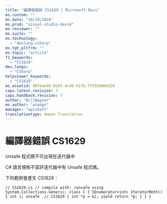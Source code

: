 ```yaml
---
title: "編譯器錯誤 CS1629 | Microsoft Docs"
ms.custom: ""
ms.date: "10/29/2016"
ms.prod: "visual-studio-dev14"
ms.reviewer: ""
ms.suite: ""
ms.technology: 
  - "devlang-csharp"
ms.tgt_pltfrm: ""
ms.topic: "article"
f1_keywords: 
  - "CS1629"
dev_langs: 
  - "CSharp"
helpviewer_keywords: 
  - "CS1629"
ms.assetid: 907eae46-0265-4cd0-b27b-ff555d004259
caps.latest.revision: 7
caps.handback.revision: 7
author: "BillWagner"
ms.author: "wiwagn"
manager: "wpickett"
translationtype: Human Translation
---
```

# 編譯器錯誤 CS1629
Unsafe 程式碼不可出現在迭代器中  
  
 C\# 語言規格不容許迭代器中有 Unsafe 程式碼。  
  
 下列範例會產生 CS1629：  
  
```  
// CS1629.cs // compile with: /unsafe using System.Collections.Generic; class C { IEnumerator<int> IteratorMeth() { int i; unsafe  // CS1629 { int *p = &i; yield return *p; } } }  
```